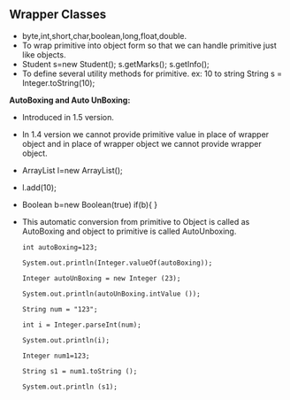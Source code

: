 ## Wrapper Classes

* byte,int,short,char,boolean,long,float,double.
* To wrap primitive into object form so that we can handle primitive just like objects.
* Student s=new Student();
  s.getMarks();
  s.getInfo();
* To define several utility methods for primitive.
  ex: 10 to string
  String s = Integer.toString(10);

**AutoBoxing and Auto UnBoxing:**

* Introduced in 1.5 version.
* In 1.4 version we cannot provide primitive value in place of wrapper object and in place of wrapper object we cannot provide wrapper object.
* ArrayList l=new ArrayList();
* l.add(10);
* Boolean b=new Boolean(true)
  if(b){
  }
* This automatic conversion from primitive to Object is called as AutoBoxing and object to primitive is called AutoUnboxing.

    
      int autoBoxing=123;

      System.out.println(Integer.valueOf(autoBoxing));
    
      Integer autoUnBoxing = new Integer (23);
    
      System.out.println(autoUnBoxing.intValue ());
    
      String num = "123";
    
      int i = Integer.parseInt(num);

      System.out.println(i);

      Integer num1=123;

      String s1 = num1.toString ();
    
      System.out.println (s1);